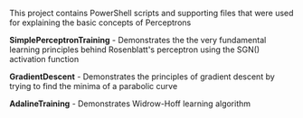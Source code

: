 ﻿This project contains PowerShell scripts and supporting files that were used for explaining the basic concepts of Perceptrons


**SimplePerceptronTraining** - Demonstrates the the very fundamental learning principles behind Rosenblatt's perceptron using the SGN() activation function

**GradientDescent** - Demonstrates the principles of gradient descent by trying to find the minima of a parabolic curve

**AdalineTraining** - Demonstrates Widrow-Hoff learning algorithm
